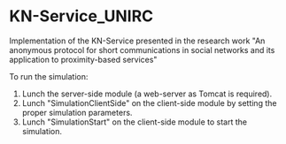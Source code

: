# KN-Service_UNIRC
Implementation of the KN-Service presented in the research work "An anonymous protocol for short communications in social networks and its application to proximity-based services"

To run the simulation:
1) Lunch the server-side module (a web-server as Tomcat is required).
2) Lunch "SimulationClientSide" on the client-side module by setting the proper simulation parameters.
3) Lunch "SimulationStart" on the client-side module to start the simulation.
